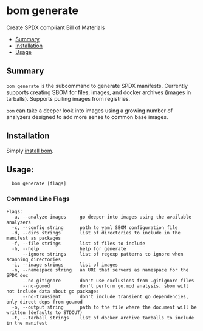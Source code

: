 # bom generate

Create SPDX compliant Bill of Materials 

- [Summary](#summary)
- [Installation](#installation)
- [Usage](#usage)

## Summary 

`bom generate` is the subcommand to generate SPDX manifests.
Currently supports creating SBOM for files, images, and docker
archives (images in tarballs). Supports pulling images from
registries.

`bom` can take a deeper look into images using a growing number
of analyzers designed to add more sense to common base images.

## Installation

Simply [install bom](README.md).

##  Usage:

```
  bom generate [flags]
```

### Command Line Flags

```
Flags:
  -a, --analyze-images     go deeper into images using the available analyzers
  -c, --config string      path to yaml SBOM configuration file
  -d, --dirs strings       list of directories to include in the manifest as packages
  -f, --file strings       list of files to include
  -h, --help               help for generate
      --ignore strings     list of regexp patterns to ignore when scanning directories
  -i, --image strings      list of images
  -n, --namespace string   an URI that servers as namespace for the SPDX doc
      --no-gitignore       don't use exclusions from .gitignore files
      --no-gomod           don't perform go.mod analysis, sbom will not include data about go packages
      --no-transient       don't include transient go dependencies, only direct deps from go.mod
  -o, --output string      path to the file where the document will be written (defaults to STDOUT)
  -t, --tarball strings    list of docker archive tarballs to include in the manifest

```
